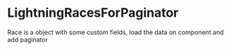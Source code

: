 # LightningRacesForPaginator
Race is a object with some custom fields, load the data on component and add paginator
